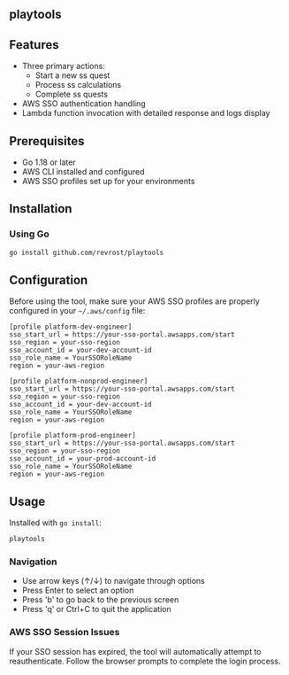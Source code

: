 ## playtools

## Features

- Three primary actions:
  - Start a new ss quest
  - Process ss calculations
  - Complete ss quests
- AWS SSO authentication handling
- Lambda function invocation with detailed response and logs display

## Prerequisites

- Go 1.18 or later
- AWS CLI installed and configured
- AWS SSO profiles set up for your environments

## Installation

### Using Go

```bash
go install github.com/revrost/playtools
```

## Configuration

Before using the tool, make sure your AWS SSO profiles are properly configured in your `~/.aws/config` file:

```
[profile platform-dev-engineer]
sso_start_url = https://your-sso-portal.awsapps.com/start
sso_region = your-sso-region
sso_account_id = your-dev-account-id
sso_role_name = YourSSORoleName
region = your-aws-region

[profile platform-nonprod-engineer]
sso_start_url = https://your-sso-portal.awsapps.com/start
sso_region = your-sso-region
sso_account_id = your-dev-account-id
sso_role_name = YourSSORoleName
region = your-aws-region

[profile platform-prod-engineer]
sso_start_url = https://your-sso-portal.awsapps.com/start
sso_region = your-sso-region
sso_account_id = your-prod-account-id
sso_role_name = YourSSORoleName
region = your-aws-region
```

## Usage

Installed with `go install`:

```bash
playtools
```

### Navigation

- Use arrow keys (↑/↓) to navigate through options
- Press Enter to select an option
- Press 'b' to go back to the previous screen
- Press 'q' or Ctrl+C to quit the application

### AWS SSO Session Issues

If your SSO session has expired, the tool will automatically attempt to reauthenticate. Follow the browser prompts to complete the login process.
